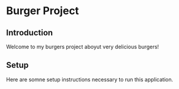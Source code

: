 # Burger Project

## Introduction

Welcome to my burgers project aboyut very delicious burgers!

## Setup

Here are somne setup instructions necessary to run this application.